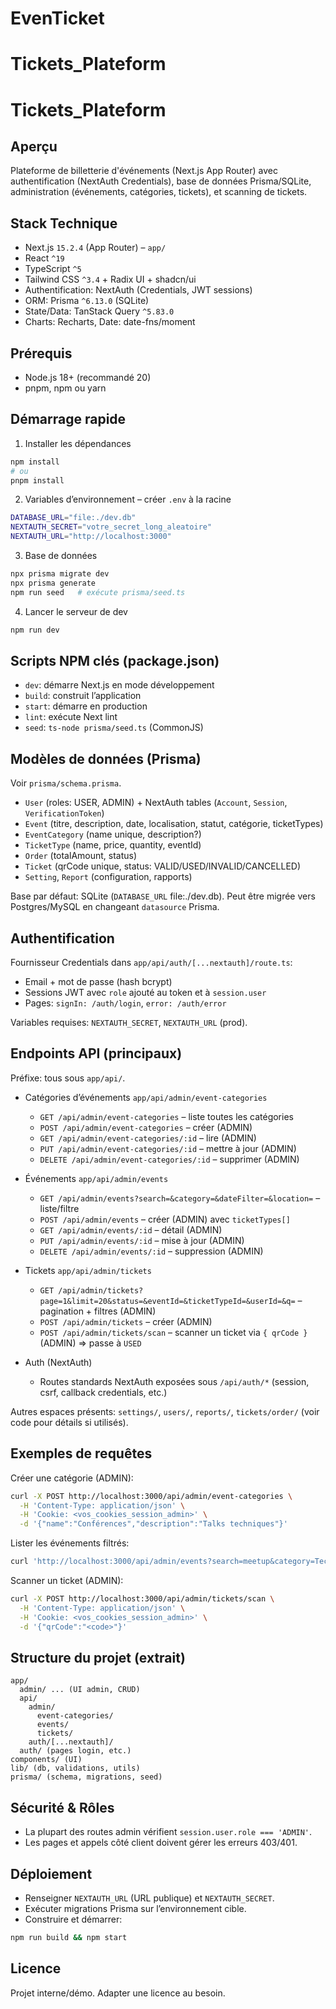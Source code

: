 # EvenTicket
# Tickets_Plateform
# Tickets_Plateform

## Aperçu

Plateforme de billetterie d'événements (Next.js App Router) avec authentification (NextAuth Credentials), base de données Prisma/SQLite, administration (événements, catégories, tickets), et scanning de tickets.

## Stack Technique

- Next.js `15.2.4` (App Router) – `app/`
- React `^19`
- TypeScript `^5`
- Tailwind CSS `^3.4` + Radix UI + shadcn/ui
- Authentification: NextAuth (Credentials, JWT sessions)
- ORM: Prisma `^6.13.0` (SQLite)
- State/Data: TanStack Query `^5.83.0`
- Charts: Recharts, Date: date-fns/moment

## Prérequis

- Node.js 18+ (recommandé 20)
- pnpm, npm ou yarn

## Démarrage rapide

1) Installer les dépendances

```bash
npm install
# ou
pnpm install
```

2) Variables d’environnement – créer `.env` à la racine

```bash
DATABASE_URL="file:./dev.db"
NEXTAUTH_SECRET="votre_secret_long_aleatoire"
NEXTAUTH_URL="http://localhost:3000"
```

3) Base de données

```bash
npx prisma migrate dev
npx prisma generate
npm run seed   # exécute prisma/seed.ts
```

4) Lancer le serveur de dev

```bash
npm run dev
```

## Scripts NPM clés (package.json)

- `dev`: démarre Next.js en mode développement
- `build`: construit l’application
- `start`: démarre en production
- `lint`: exécute Next lint
- `seed`: `ts-node prisma/seed.ts` (CommonJS)

## Modèles de données (Prisma)

Voir `prisma/schema.prisma`.

- `User` (roles: USER, ADMIN) + NextAuth tables (`Account`, `Session`, `VerificationToken`)
- `Event` (titre, description, date, localisation, statut, catégorie, ticketTypes)
- `EventCategory` (name unique, description?)
- `TicketType` (name, price, quantity, eventId)
- `Order` (totalAmount, status)
- `Ticket` (qrCode unique, status: VALID/USED/INVALID/CANCELLED)
- `Setting`, `Report` (configuration, rapports)

Base par défaut: SQLite (`DATABASE_URL` file:./dev.db). Peut être migrée vers Postgres/MySQL en changeant `datasource` Prisma.

## Authentification

Fournisseur Credentials dans `app/api/auth/[...nextauth]/route.ts`:

- Email + mot de passe (hash bcrypt)
- Sessions JWT avec `role` ajouté au token et à `session.user`
- Pages: `signIn: /auth/login`, `error: /auth/error`

Variables requises: `NEXTAUTH_SECRET`, `NEXTAUTH_URL` (prod).

## Endpoints API (principaux)

Préfixe: tous sous `app/api/`.

- Catégories d’événements `app/api/admin/event-categories`
  - `GET /api/admin/event-categories` – liste toutes les catégories
  - `POST /api/admin/event-categories` – créer (ADMIN)
  - `GET /api/admin/event-categories/:id` – lire (ADMIN)
  - `PUT /api/admin/event-categories/:id` – mettre à jour (ADMIN)
  - `DELETE /api/admin/event-categories/:id` – supprimer (ADMIN)

- Événements `app/api/admin/events`
  - `GET /api/admin/events?search=&category=&dateFilter=&location=` – liste/filtre
  - `POST /api/admin/events` – créer (ADMIN) avec `ticketTypes[]`
  - `GET /api/admin/events/:id` – détail (ADMIN)
  - `PUT /api/admin/events/:id` – mise à jour (ADMIN)
  - `DELETE /api/admin/events/:id` – suppression (ADMIN)

- Tickets `app/api/admin/tickets`
  - `GET /api/admin/tickets?page=1&limit=20&status=&eventId=&ticketTypeId=&userId=&q=` – pagination + filtres (ADMIN)
  - `POST /api/admin/tickets` – créer (ADMIN)
  - `POST /api/admin/tickets/scan` – scanner un ticket via `{ qrCode }` (ADMIN) => passe à `USED`

- Auth (NextAuth)
  - Routes standards NextAuth exposées sous `/api/auth/*` (session, csrf, callback credentials, etc.)

Autres espaces présents: `settings/`, `users/`, `reports/`, `tickets/order/` (voir code pour détails si utilisés).

## Exemples de requêtes

Créer une catégorie (ADMIN):

```bash
curl -X POST http://localhost:3000/api/admin/event-categories \
  -H 'Content-Type: application/json' \
  -H 'Cookie: <vos_cookies_session_admin>' \
  -d '{"name":"Conférences","description":"Talks techniques"}'
```

Lister les événements filtrés:

```bash
curl 'http://localhost:3000/api/admin/events?search=meetup&category=Tech&location=Paris'
```

Scanner un ticket (ADMIN):

```bash
curl -X POST http://localhost:3000/api/admin/tickets/scan \
  -H 'Content-Type: application/json' \
  -H 'Cookie: <vos_cookies_session_admin>' \
  -d '{"qrCode":"<code>"}'
```

## Structure du projet (extrait)

```
app/
  admin/ ... (UI admin, CRUD)
  api/
    admin/
      event-categories/
      events/
      tickets/
    auth/[...nextauth]/
  auth/ (pages login, etc.)
components/ (UI)
lib/ (db, validations, utils)
prisma/ (schema, migrations, seed)
```

## Sécurité & Rôles

- La plupart des routes admin vérifient `session.user.role === 'ADMIN'`.
- Les pages et appels côté client doivent gérer les erreurs 403/401.

## Déploiement

- Renseigner `NEXTAUTH_URL` (URL publique) et `NEXTAUTH_SECRET`.
- Exécuter migrations Prisma sur l’environnement cible.
- Construire et démarrer:

```bash
npm run build && npm start
```

## Licence

Projet interne/démo. Adapter une licence au besoin.
